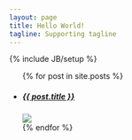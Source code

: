 ```yaml
---
layout: page
title: Hello World!
tagline: Supporting tagline
---
```

{% include JB/setup %}

<ul id="projects">
  {% for post in site.posts %}
    <li class="item-project span4 {{ page.tags }}">
      <h5>
        <a href="{{ BASE_PATH }}{{ post.url }}">{{ post.title }}</a>
        <span class="arrow-port"></span>
      </h5>      
      <a class="hover-wrap fancybox" href="{{ post.largeImg }}" data-fancybox-group="gallery" title="{{ page.tagline}}">
        <img src="{{ post.smallImg }}" />
        <div class="overlay"></div>
        <i class="font-icon-plus"></i>
      </a>
    </li>
  {% endfor %}
</ul>